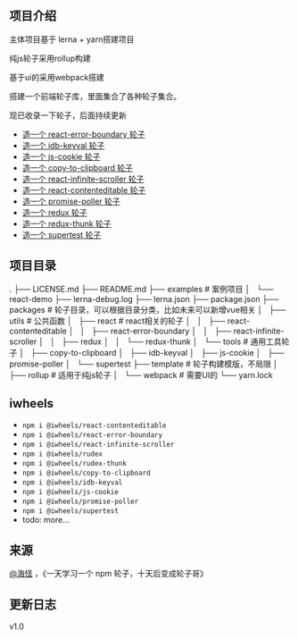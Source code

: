 ## 项目介绍
主体项目基于 lerna + yarn搭建项目

纯js轮子采用rollup构建

基于ui的采用webpack搭建

搭建一个前端轮子库，里面集合了各种轮子集合。

现已收录一下轮子，后面持续更新
- [造一个 react-error-boundary 轮子](https://github.com/Haixiang6123/my-react-error-bounday)
- [造一个 idb-keyval 轮子](https://github.com/Haixiang6123/my-idb-keyval)
- [造一个 js-cookie 轮子](https://github.com/Haixiang6123/my-js-cookie)
- [造一个 copy-to-clipboard 轮子](https://github.com/Haixiang6123/my-copy-to-clipboard)
- [造一个 react-infinite-scroller 轮子](https://github.com/Haixiang6123/my-react-infinite-scroller)
- [造一个 react-contenteditable 轮子](https://github.com/Haixiang6123/my-react-contenteditable)
- [造一个 promise-poller 轮子](https://github.com/Haixiang6123/my-promise-poller)
- [造一个 redux 轮子](https://github.com/Haixiang6123/my-redux)
- [造一个 redux-thunk 轮子](https://github.com/Haixiang6123/my-redux-thunk)
- [造一个 supertest 轮子](https://github.com/Haixiang6123/my-supertest)

## 
## 项目目录
.
├── LICENSE.md
├── README.md
├── examples # 案例项目
│   └── react-demo
├── lerna-debug.log
├── lerna.json
├── package.json
├── packages # 轮子目录，可以根据目录分类，比如未来可以新增vue相关
│   ├── utils  # 公共函数
│   ├── react # react相关的轮子
│   │   ├── react-contenteditable
│   │   ├── react-error-boundary
│   │   ├── react-infinite-scroller
│   │   ├── redux
│   │   └── redux-thunk
│   └── tools # 通用工具轮子
│       ├── copy-to-clipboard
│       ├── idb-keyval
│       ├── js-cookie
│       ├── promise-poller
│       └── supertest
├── template # 轮子构建模版，不局限
│   ├── rollup # 适用于纯js轮子
│   └── webpack # 需要UI的
└── yarn.lock
## iwheels
- `npm i @iwheels/react-contenteditable`
- `npm i @iwheels/react-error-boundary`
- `npm i @iwheels/react-infinite-scroller`
- `npm i @iwheels/rudex`
- `npm i @iwheels/rudex-thunk`
- `npm i @iwheels/copy-to-clipboard`
- `npm i @iwheels/idb-keyval`
- `npm i @iwheels/js-cookie`
- `npm i @iwheels/promise-poller`
- `npm i @iwheels/supertest`
- todo: more...

## 来源
[@海怪](https://yanhaixiang.com/#/) ，《一天学习一个 npm 轮子，十天后变成轮子哥》

## 更新日志
v1.0
